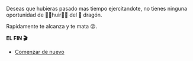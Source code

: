 Deseas que hubieras pasado mas tiempo ejercitandote, no tienes ninguna oportunidad de 🏃‍♂️huir🏃‍♀️ del 🐉 dragón.

Rapidamente te alcanza y te mata 😵.

**EL FIN 🎬**

- [Comenzar de nuevo](../begin-journey.md)
